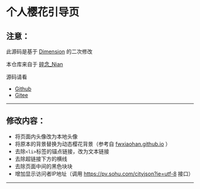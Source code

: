 # 个人樱花引导页

## 注意：

此源码是基于 [Dimension](https://html5up.net/dimension "Dimension") 的二次修改

本仓库来自于 [碎念_Nian](https://github.com/NianBroken)

源码请看

- [Github](https://github.com/nianbroken/Personal_Sakura_Guide_Page)
- [Gitee](https://gitee.com/nianbroken/Personal_Sakura_Guide_Page)

------------
## 修改内容：
- 将页面内头像改为本地头像
- 将原本的背景替换为动态樱花背景（参考自 [fwxiaohan.github.io](https://github.com/fwxiaohan/fwxiaohan.github.io "fwxiaohan.github.io") ）
- 去除`<li>`标签的锚点链接，改为文本链接
- 去除超链接下方的横线
- 去除页面中间的黑色块块
- 增加显示访问者IP地址（调用 https://pv.sohu.com/cityjson?ie=utf-8 接口）

------------